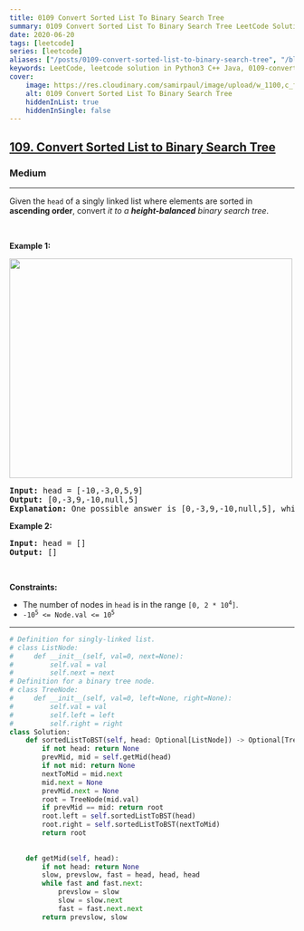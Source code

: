 ```yaml
---
title: 0109 Convert Sorted List To Binary Search Tree
summary: 0109 Convert Sorted List To Binary Search Tree LeetCode Solution Explained
date: 2020-06-20
tags: [leetcode]
series: [leetcode]
aliases: ["/posts/0109-convert-sorted-list-to-binary-search-tree", "/blog/posts/0109-convert-sorted-list-to-binary-search-tree", "/0109-convert-sorted-list-to-binary-search-tree"]
keywords: LeetCode, leetcode solution in Python3 C++ Java, 0109-convert-sorted-list-to-binary-search-tree solution
cover:
    image: https://res.cloudinary.com/samirpaul/image/upload/w_1100,c_fit,co_rgb:FFFFFF,l_text:Arial_70_bold:0109 Convert Sorted List To Binary Search Tree/problem-solving.webp
    alt: 0109 Convert Sorted List To Binary Search Tree
    hiddenInList: true
    hiddenInSingle: false
---
```



<h2><a href="https://leetcode.com/problems/convert-sorted-list-to-binary-search-tree/">109. Convert Sorted List to Binary Search Tree</a></h2><h3>Medium</h3><hr><div><p>Given the <code>head</code> of a singly linked list where elements are sorted in <strong>ascending order</strong>, convert <em>it to a </em><span data-keyword="height-balanced"><strong><em>height-balanced</em></strong></span> <em>binary search tree</em>.</p>

<p>&nbsp;</p>
<p><strong class="example">Example 1:</strong></p>
<img alt="" src="https://assets.leetcode.com/uploads/2020/08/17/linked.jpg" style="width: 500px; height: 388px;">
<pre><strong>Input:</strong> head = [-10,-3,0,5,9]
<strong>Output:</strong> [0,-3,9,-10,null,5]
<strong>Explanation:</strong> One possible answer is [0,-3,9,-10,null,5], which represents the shown height balanced BST.
</pre>

<p><strong class="example">Example 2:</strong></p>

<pre><strong>Input:</strong> head = []
<strong>Output:</strong> []
</pre>

<p>&nbsp;</p>
<p><strong>Constraints:</strong></p>

<ul>
	<li>The number of nodes in <code>head</code> is in the range <code>[0, 2 * 10<sup>4</sup>]</code>.</li>
	<li><code>-10<sup>5</sup> &lt;= Node.val &lt;= 10<sup>5</sup></code></li>
</ul>
</div>

---




```python
# Definition for singly-linked list.
# class ListNode:
#     def __init__(self, val=0, next=None):
#         self.val = val
#         self.next = next
# Definition for a binary tree node.
# class TreeNode:
#     def __init__(self, val=0, left=None, right=None):
#         self.val = val
#         self.left = left
#         self.right = right
class Solution:
    def sortedListToBST(self, head: Optional[ListNode]) -> Optional[TreeNode]:
        if not head: return None
        prevMid, mid = self.getMid(head)
        if not mid: return None
        nextToMid = mid.next
        mid.next = None
        prevMid.next = None
        root = TreeNode(mid.val)
        if prevMid == mid: return root
        root.left = self.sortedListToBST(head)
        root.right = self.sortedListToBST(nextToMid)
        return root
        
    
    def getMid(self, head):
        if not head: return None
        slow, prevslow, fast = head, head, head
        while fast and fast.next:
            prevslow = slow
            slow = slow.next
            fast = fast.next.next
        return prevslow, slow
```
